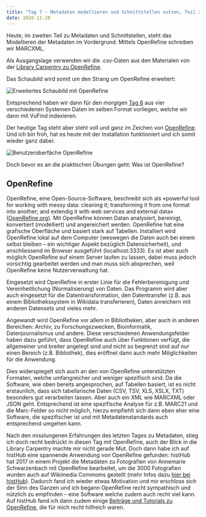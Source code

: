 ```yaml
---
title: "Tag 7 - Metadaten modellieren und Schnittstellen nutzen, Teil 2"
date: 2020-11-20
---
```


Heute, im zweiten Teil zu Metadaten und Schnittstellen, steht das Modellieren der Metadaten im Vordergrund: Mittels OpenRefine schreiben wir MARCXML. 

Als Ausgangslage verwenden wir die .csv-Daten aus den Materialen von der [Library Carpentry zu OpenRefine](https://librarycarpentry.org/lc-open-refine/).

Das Schaubild wird somit um den Strang um OpenRefine erweitert:

![Erweitertes Schaubild mit OpenRefine](https://pad.gwdg.de/uploads/upload_45b0a76cb410227949e3b9d8eeac44a6.png)


Entsprechend haben wir dann für den morgigen [Tag 8](https://thanjoan.github.io/lerntagebuch_bain/2020/11/27/tag-8.html) aus vier verschiedenen Systemen Daten im selben Format vorliegen, welche wir dann mit VuFind indexieren.

Der heutige Tag steht aber steht voll und ganz im Zeichen von [OpenRefine](https://openrefine.org/). Und ich bin froh, hat es heute mit der Installation funktioniert und ich somit wieder ganz dabei:

![Benutzeroberfäche OpenRefine](https://pad.gwdg.de/uploads/upload_2b34909271b02325d43d348990dcbd6f.png)


Doch bevor es an die praktischen Übungen geht: Was ist OpenRefine?


## OpenRefine 
OpenRefine, eine Open-Source-Software, beschreibt sich als «powerful tool for working with messy data: cleaning it; transforming it from one format into another; and extendig it with web services and external data» ([OpenRefine.org](https://openrefine.org/)).
Mit OpenRefine können Datan analysiert, bereinigt, konvertiert (modelliert) und angereichert werden. OpenRefine hat eine grafische Oberfläche und basiert stark auf Tabellen. Installiert wird OpenRefine lokal auf dem Computer (weswegen die Daten auch bei einem selbst bleiben – ein wichtiger Aspekt bezüglich Datensicherheit), und anschliessend im Browser ausgeführt (localhost:3333). Es ist aber auch möglich OpenRefine auf einem Server laufen zu lassen, dabei muss jedoch vorsichtig gearbeitet werden und man muss sich absprechen, weil OpenRefine keine Nutzerverwaltung hat.

Eingesetzt wird OpenRefine in erster Linie für die Fehlerbereinigung und Vereinheitlichung (Normalisierung) von Daten. Das Programm wird aber auch eingesetzt für die Datentransformation, den Datentransfer (z.B. aus einem Bibliothekssystem in Wikidata transferieren), Daten anreichern mit anderen Datensets und vieles mehr.

Angewandt wird OpenRefine vor allem in Bibliotheken, aber auch in anderen Bereichen: Archiv, zu Forschungszwecken, Bioinformatik, Datenjournalismus und andere. Diese verschiedenen Anwendungsfelder haben dazu geführt, dass OpenRefine auch über Funktionen verfügt, die allgemeiner und breiter angelegt sind und nicht so begrenzt sind auf nur einen Bereich (z.B. Bibliothek), dies eröffnet dann auch mehr Möglichkeiten für die Anwendung.

Dies widerspiegelt sich auch an den von OpenRefine unterstützten Formaten, welche umfangreicher und weniger spezifisch sind. Da die Software, wie oben bereits angesprochen, auf Tabellen basiert, ist es nicht erstaunlich, dass sich tabellarische Daten (CSV, TSV, XLS, XSLX, TXT) besonders gut verarbeiten lassen. Aber auch ein XML wie MARCXML oder JSON geht. Entsprechend ist eine spezifische Analyse für z.B. MARC21 und die Marc-Felder so nicht möglich, hierzu empfiehlt sich dann eben eher eine Software, die spezifischer ist und mit Metadatenstandards auch entsprechend umgehen kann.

Nach den misslungenen Erfahrungen des letzten Tages zu Metadaten, stieg ich doch recht bedrückt in diesen Tag mit OpenRefine, auch der Blick in die Library Carpentry machte mir nicht gerade Mut. Doch dann habe ich auf histHub eine spannende Anwendung von OpenRefine gefunden: histHub hat 2017 in einem Projekt die Metadaten zu Fotografien von Annemarie Schwarzenbach mit OpenRefine bearbeitet, um die 3000 Fotografien wurden auch auf Wikimedia Commoms gestellt (mehr Infos dazu [hier bei histHub](https://histhub.ch/annemarie-schwarzenbach/)). Dadurch fand ich wieder etwas Motivation und mir erschloss sich der Sinn des Ganzen und ich begann OpenRefine recht sympathisch und nützlich zu empfinden – eine Software welche zudem auch recht viel kann.   
Auf histHub fand ich dann zudem einige [Beiträge und Tutorials zu OpenRefine](https://histhub.ch/histhub-lab-tutorials-zu-openrefine), die für mich recht hilfreich waren.

